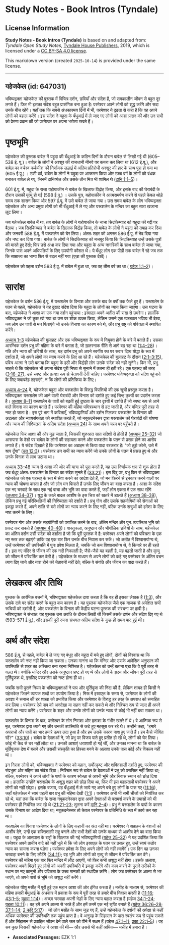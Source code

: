 # Study Notes - Book Intros (Tyndale)

## License Information

**Study Notes - Book Intros (Tyndale)** is based on and adapted from: _Tyndale Open Study Notes_, [Tyndale House Publishers](https://tyndaleopenresources.com/), 2019, which is licensed under a [CC BY-SA 4.0 license](https://creativecommons.org/licenses/by-sa/4.0/legalcode.en).

This markdown version (created `2025-10-14`) is provided under the same license.



--------------------------------

## यहेजकेल (id: 647031)

भविष्यद्वक्ता यहेजकेल की पुस्तक में विचित्र दर्शन, छवियाँ और संदेश हैं, जो समकालीन जीवन से बहुत दूर लगते हैं। फिर भी इसका संदेश बहुत प्रासंगिक बना हुआ है: परमेश्वर अपने लोगों को शुद्ध करेंगे और सदा उनके बीच रहेंगे। यहाँ तक कि सबसे अंधकारमय दिनों में भी, परमेश्वर ने दृढता से कहा है कि वह अपने लोगों को बहाल करेंगे। इस संदेश ने यहूदा के बँधुआई में ले जाए गए लोगों को आशा प्रदान की और उन सभी को प्रेरणा प्रदान की जो परमेश्वर पर अपना भरोसा रखते हैं।

पृष्ठभूमि
=========

यहेजकेल की पुस्तक बाबेल में यहूदा की बँधुआई के कठिन दिनों के दौरान बाबेल से लिखी गई थी (605–538 ई. पू.)। बाबेल के लोगों ने अश्शूर की राजधानी नीनवे पर कब्जा कर लिया था (612 ई.पू.), और बाबेल का वर्चस्व कर्कमीश की निर्णायक लड़ाई में अंतिम प्रतिरोधी अश्शूर की हार के साथ पूरा हो गया था (605 ई.पू.) । उसी वर्ष, बाबेल के लोगों ने यहूदा पर आक्रमण किया और उच्च वर्ग के लोगों को बंधक बनाकर बाबेल ले गए, जिनमें दानिय्येल और उसके तीन मित्र भी शामिल थे ([दानि 1:1–5](https://ref.ly/Dan1:1-Dan1:5))।

601 ई.पू. में, यहूदा के राजा यहोयाकीम ने बाबेल के खिलाफ विद्रोह किया, और इसके बाद की घेराबंदी के दौरान उसकी मृत्यु हो गई (598 ई.पू.) । उसके पुत्र, यहोयाकीन ने आत्मसमर्पण करने से पहले केवल थोड़े समय तक शासन किया और 597 ई.पू. में उसे बाबेल ले जाया गया। उस समय बाबेल के लोग भविष्यद्वक्ता यहेजकेल और अन्य प्रमुख लोगों को भी बँधुआई में ले गए और यरूशलेम के मन्दिर का बहुत सारा खजाना लूट लिया।

जब यहेजकेल बाबेल में था, तब बाबेल के लोगों ने यहोयाकीन के चाचा सिदकिय्याह को यहूदा की गद्दी पर बैठाया। जब सिदकिय्याह ने बाबेल के खिलाफ विद्रोह किया, तो बाबेल के लोगों ने यहूदा को तबाह कर दिया और जनवरी 588 ई.पू. में यरूशलेम को घेर लिया। अंततः शहर को अगस्त 586 ई.पू. में भेद दिया गया और नष्ट कर दिया गया। बाबेल के लोगों ने सिदकिय्याह को मजबूर किया कि सिदकिय्याह उन्हें उसके पुत्रों को मारते हुए देखे; फिर उसे अंधा कर दिया गया और यहूदा के अन्य नागरिकों के साथ बाबेल ले जाया गया, जिनके पास अपने अधिपतियों के लिए उपयोगी कौशल थे। ये बँधुए लोग एक पीढ़ी तक बाबेल में रहे जब तक कि साम्राज्य का भाग्य फिर से बदल नहीं गया (एज्रा की पुस्तक देखें)।

यहेजकेल को पहला दर्शन 593 ई.पू. में बाबेल में हुआ था, जब वह तीस वर्ष का था ( [यहेज 1:1–2](https://ref.ly/Ezek1:1-Ezek1:2))।

सारांश
======

यहेजकेल के दर्शन 586 ई.पू. में यरूशलेम के विनाश और उसके बाद के वर्षों तक फैले हुए हैं। यरूशलेम के पतन से पहले, यहेजकेल ने यह दुखद संदेश दिया कि यहूदा के लोगों का न्याय किया जाएगा। उस घटना के बाद, यहेजकेल ने आशा का एक नया दर्शन पहुंचाया : इस्राएल अपने अतीत की राख से उभरेगा। हालाँकि भविष्यद्वक्ता ने जो कुछ खो गया था उस पर शोक व्यक्त किया, लेकिन उसने एक उज्जवल भविष्य भी देखा, जब लोग उन पापों से मन फिराएंगे जो उनके विनाश का कारण बने थे, और प्रभु राष्ट्र को पवित्रता में स्थापित करेंगे।

[अध्याय 1–3](https://ref.ly/Ezek1:1-Ezek3:27) यहेजकेल की बुलाहट और एक भविष्यद्वक्ता के रूप में नियुक्त होने के बारे में बताते हैं। उसका आरम्भिक दर्शन प्रभु की महिमा के बारे में बताता है, जो ख़तरनाक रीति से आगे बढ़ रहा था ([1:4–28](https://ref.ly/Ezek1:4-Ezek1:28))। गति और न्याय की छवियों के साथ, यह दर्शन प्रभु को अपने स्वर्गीय रथ पर सवार दिव्य योद्धा के रूप में दर्शाता है, जो अपने लोगों का न्याय करने के लिए आ रहे हैं। यहेजकेल की बुलाहट के दौरान ([2:1–3:15](https://ref.ly/Ezek2:1-Ezek3:15)), पवित्र आत्मा ने उसे बताया कि यहूदा के हठी और विद्रोही लोग उसके संदेश को नहीं सुनेंगे। फिर भी, प्रभु चाहते थे कि यहेजकेल भी अपना संदेश पूरी निष्ठा से सुनाने में उतना ही हठी रहे। एक पहरूए की तरह ([3:16–27](https://ref.ly/Ezek3:16-Ezek3:27)), उसे स्पष्ट और प्रत्यक्ष रूप से चेतावनी देनी चाहिए। परमेश्वर भविष्यद्वक्ता को संदेश पहुंचाने के लिए जवाबदेह ठहराएंगे, न कि लोगों की प्रतिक्रिया के लिए।

[अध्याय 4–24](https://ref.ly/Ezek4:1-Ezek24:27) में, यहेजकेल यहूदा और यरूशलेम के विरुद्ध विपत्तियों की एक सूची प्रस्तुत करता है। भविष्यद्वक्ता यरूशलेम की आने वाली घेराबंदी और विनाश को दर्शाते हुए कई चिन्ह कृत्यों का प्रदर्शन करता है। [अध्याय 8–11](https://ref.ly/Ezek8:1-Ezek11:25) यरूशलेम के पापों को बढ़ती हुई दुष्टता के चार दृश्यों में दर्शाते हैं जो स्पष्ट रूप से आने वाले विनाश का कारण बताते हैं। परमेश्वर की महिमा पवित्रस्थान से हट जाती है, और मन्दिर पूरी तरह से नष्ट हो जाता है। इस पूरे भाग में कविताएँ, भविष्यद्वाणियाँ और दर्शन मिलकर यरूशलेम के विनाश की अटलता और न्यायसंगतता को स्थापित करते हैं, जो नबूकदनेस्सर द्वारा यरूशलेम की घेराबंदी की घोषणा और न्याय की निश्चितता के अंतिम संदेश ([अध्याय 24](https://ref.ly/Ezek24:1-Ezek24:27)) के साथ अपने चरम पर पहुँचते है।

यहेजकेल फिर आशा की ओर मुड़ जाता है, जिसकी शुरुआत सात संदेशों से होती है ([अध्याय 25–32](https://ref.ly/Ezek25:1-Ezek32:32)) जो आसपास के देशों पर बाबेल के लोगों की सहायता करने और यरूशलेम के पतन से प्रसन्न होने का आरोप लगाते हैं। ये संदेश दिखाते हैं कि परमेश्वर का अब्राहम से किया वादा बरकरार है: "जो तुझे कोसे, उसे मैं श्राप दूँगा" ([उत 12:3](https://ref.ly/Gen12:3))। परमेश्वर उन सभी का न्याय करेंगे जो उनके लोगों के पतन में प्रसन्न हुए थे और उनके विनाश से लाभ उठाया था।

[अध्याय 33–48](https://ref.ly/Ezek33:1-Ezek48:35) न्याय से आशा की ओर की यात्रा को पूरा करते हैं, यह उस निर्णायक क्षण से शुरू होता है जब बंधुए अंततः यरूशलेम के विनाश का संदेश सुनते हैं ([33:21](https://ref.ly/Ezek33:21))। इस बिंदु पर, प्रभु फिर से भविष्यद्वक्ता यहेजकेल को एक पहरूए के रूप में सेवा करने का आदेश देते हैं, जो मन फिरने से इनकार करने वालों पर न्याय की घोषणा करता है और जो लोग मन फिराते हैं उनके लिए जीवन का वादा करता है। आशा के संदेश एक नए चरवाहे के साथ एक नई वाचा और भूमि का वादा करते हैं, जहाँ लोग एकता में एक साथ रहेंगे ([अध्याय 34–37](https://ref.ly/Ezek34:1-Ezek37:28))। युद्ध के काले बादल आशीष के इस चित्र को खतरे में डालते हैं ([अध्याय 38–39](https://ref.ly/Ezek38:1-Ezek39:29)), लेकिन प्रभु नई परिस्थितियों की निश्चितता को दर्शाते हैं। प्रभु गोग और उसके सहयोगियों की सेनाओं को इकट्ठा करते हैं, अपने शांति से बसे लोगों का न्याय करने के लिए नहीं, बल्कि उनके शत्रुओं को हमेशा के लिए नष्ट करने के लिए।

परमेश्वर गोग और उसके सहयोगियों को पराजित करने के बाद, अंतिम मन्दिर और पुनः व्यवस्थित भूमि को प्रकट कर सकते हैं ([अध्याय 40–48](https://ref.ly/Ezek40:1-Ezek48:35))। वास्तुकला, अनुष्ठान और भौगोलिक छवियों के साथ, यहेजकेल का अंतिम दर्शन उसी संदेश को दर्शाता है जो कि पूरी पुस्तक में है: परमेश्वर अपने लोगों को पवित्रता के एक नए स्तर तक बढ़ाएंगे ताकि वह एक बार फिर उनके बीच निवास कर सकें। जो अतीत में विश्वासयोग्य थे, उन्हें परमेश्वर की उपस्थिति में पुनः प्रवेश मिलता है, जबकि जो कम विश्वासयोग्य थे, वे किनारे पर ही रहते हैं। इस नए मंदिर से जीवन की एक नदी निकलती है; जैसे\-जैसे यह बहती है, यह बढ़ती जाती है और मृत्यु को जीवन में परिवर्तित कर देती है। यहेजकेल के माध्यम से अपने लोगों को कहे गए परमेश्वर के अंतिम वचन त्याग दिए जाने और नाश होने की चेतावनी नहीं देते; बल्कि वे संगति और जीवन का वादा करते हैं।

लेखकत्व और तिथि
===============

पुस्तक के आरंभिक वचनों में, भविष्यद्वक्ता यहेजकेल दावा करता है कि वह ही इसका लेखक है ([1:3](https://ref.ly/Ezek1:3)), और उसके दावे पर संदेह करने के बहुत कम कारण है। यह पुस्तक यहेजकेल जैसे एक याजक से अपेक्षित सभी रूचियों को दर्शाती है, और यरूशलेम के विनाश की केंद्रीय घटना पुस्तक की संरचना पर हावी है। भविष्यद्वक्ता ने संभवतः यह पुस्तक उस अवधि के दौरान लिखी थी जिसमें उसके दर्शन और संदेश दिए गए थे (593–571 ई.पू.), और इसकी पूरी रचना संभवतः अंतिम संदेश के कुछ ही समय बाद हुई थी।

अर्थ और संदेश
=============

586 ई.पू. से पहले, बाबेल में ले जाए गए बंधुए और यहूदा में बचे हुए लोगों, दोनों को विश्वास था कि यरूशलेम को नष्ट नहीं किया जा सकता। उनका मानना था कि मन्दिर और उसके आदेशित अनुष्ठान की उपस्थिति से शहर का अस्तित्व बना रहना निश्चित है। यहेजकेल को उन्हें बताना पड़ा कि वे पूरी तरह से गलत थे। क्योंकि मन्दिर और उसके अनुष्ठान भ्रष्ट हो गए थे और लोगों के हृदय और जीवन पूरी तरह से मूर्तिपूजक थे, इसलिए यरूशलेम को नष्ट होना ही था।

जबकि सभी पुराने नियम के भविष्यद्वक्ताओं ने पाप और मूर्तिपूजा की निंदा की है, लेकिन शायद ही किसी ने यहेजकेल जितने व्यापक शब्दों का उपयोग किया है। मिस्र में इस्राएल के समय से, परमेश्वर के लोगों की अवज्ञा ने समाज की हर शाखा को प्रभावित किया और परमेश्वर के विरुद्ध हर तरह के अपराध को समाहित कर लिया। परमेश्वर ऐसे पाप को अनदेखा या सहन नहीं कर सकते थे और निश्चित रूप से जल्द ही अपने लोगों का न्याय करेंगे। परमेश्वर के शहर और उनके लोगों को उनके न्याय से कोई भी नहीं बचा सकता था।

यरूशलेम के विनाश के बाद, परमेश्वर के लोग निराशा और हताशा के गंभीर खतरे में थे। वे आत्मिक रूप से मृत, परमेश्वर द्वारा त्यागे गए और उनकी उपस्थिति से कटे हुए महसूस कर रहे थे। उन्होंने कहा, "हमारे अपराधों और पापों का भार हमारे ऊपर लदा हुआ है और हम उसके कारण नाश हुए जाते हैं। हम कैसे जीवित रहें?" ([33:10](https://ref.ly/Ezek33:10))। बाबेल के देवताओं ने, जो प्रभु पर विजय पाते हुए प्रतीत हो रहे थे, लोगों को घेर लिया। कोई भी कैद से घर नहीं लौटा था। उनकी आशाएं धराशायी हो गई थीं, और उनका मानना था कि बाबेल के मूर्तिपूजक देश में बसने और उसकी संस्कृति का हिस्सा बनने के अलावा उनके पास कोई और विकल्प नहीं था।

इन निराश लोगों को, भविष्यद्वक्ता ने परमेश्वर को महान, सर्वोत्कृष्ट और शक्तिशाली दर्शाते हुए, परमेश्वर की संप्रभुता और महिमा का संदेश दिया। निश्चित रूप से बाबेल के देवताओं ने प्रभु को पराजित नहीं किया था; बल्कि, परमेश्वर ने अपने लोगों के पापों के कारण स्वेच्छा से अपनी भूमि और निवास स्थान को छोड़ दिया था। हालांकि उन्होंने यरूशलेम के अशुद्ध शहर को छोड़ दिया था, फिर भी इस महाप्रतापी परमेश्वर ने अपने लोगों को नहीं छोड़ा। इसके बजाय, वह बँधुआई में ले जाये गए अपने बचे हुए लोगों के पास गए ([11:16](https://ref.ly/Ezek11:16)), जहाँ यहेजकेल ने स्वयं पहली बार प्रभु की महिमा देखी ([1:1](https://ref.ly/Ezek1:1))। परमेश्वर अभी भी सभी चीजों को नियंत्रित कर रहे थे, यहां तक कि बाबेल के राजा नबूकदनेस्सर द्वारा अपने देवताओं से परामर्श करने के प्रयासों को भी परमेश्वर ही नियंत्रित कर रहे थे ([21:21–23](https://ref.ly/Ezek21:21-Ezek21:23); तुलना करें [दानि 2–4](https://ref.ly/Dan2:1-Dan4:37))। प्रभु ने यरूशलेम के पापों के कारण उसके विनाश का आदेश दिया था; नबूकदनेस्सर तो केवल परमेश्वर के प्रतिनिधि के रूप में कार्य कर रहा था।

यरूशलेम का विनाश परमेश्वर के लोगों के लिए कहानी का अंत नहीं था। परमेश्वर ने अब्राहम के वंशजों को आशीष देने, उन्हें एक शक्तिशाली राष्ट्र बनाने और सभी देशों को उनके माध्यम से आशीष देने का वादा किया था। यहूदा के आसपास के राष्ट्रों के खिलाफ की गई भविष्यद्वाणियों ([यहेज 25–32](https://ref.ly/Ezek25:1-Ezek32:32)) ने यह प्रदर्शित किया कि परमेश्वर अपने प्राचीन वादे को नहीं भूले थे कि जो लोग इस्राएल के पतन पर प्रसन्न हुए, उन्हें स्वयं कठोर न्याय का सामना करना पड़ेगा। परमेश्वर हमेशा के लिए अपने लोगों को नहीं त्यागेंगे। एक दिन वह उनका चरवाहा बनने के लिए लौटेंगे ([34:11](https://ref.ly/Ezek34:11)); वह भूमि और लोगों को मृत्यु से जीवन में परिवर्तित कर देंगे। परमेश्वर की महिमा एक बार फिर मन्दिर में लौट आएगी, जो फिर कभी अशुद्ध नहीं होगा। इसके अलावा, परमेश्वर अपने बिखरे हुए लोगों को अपनी उपस्थिति में इकट्ठा करेंगे और काम करने के पुराने तरीकों के स्थान पर नए कानूनों और पवित्रता के उच्च मानकों को स्थापित करेंगे। लोग जब परमेश्वर के आत्मा से भर जाएंगे, तो अपने पापों से भूमि को अशुद्ध नहीं करेंगे।

यहेजकेल यीशु मसीह में पूरी हुई एक महान आशा की ओर इंगित करता है। मसीह के माध्यम से, परमेश्वर की महिमा हमारी बँधुआई के अंधकार में प्रकाश के रूप में पूरी तरह से हमारे बीच निवास करती है ([11:16](https://ref.ly/Ezek11:16); [43:1–5](https://ref.ly/Ezek43:1-Ezek43:5); [यूहन्ना 1:14](https://ref.ly/John1:14))। अच्छा चरवाहा अपनी भेड़ों के लिए न्याय बहाल करता है (यहेज [34:1–24](https://ref.ly/Ezek34:1-Ezek34:24); [यूहन्ना 10:11](https://ref.ly/John10:11))। वह हमें अपने आत्मा से भरते हैं और हमें उनमें एक नई सृष्टि बनाते हैं ([यहेज 36:26–28](https://ref.ly/Ezek36:26-Ezek36:28); [37:1–14](https://ref.ly/Ezek37:1-Ezek37:14); [2 कुरि 5:17](https://ref.ly/2Cor5:17))। जो लोग मसीह के साथ जुड़ गए हैं, उन्हें यहेजकेल के दर्शनों की अपेक्षा से कहीं अधिक परमेश्वर की उपस्थिति तक पहुंच प्राप्त है। वे अनुग्रह के सिंहासन के पास स्वतंत्र रूप से पहुंच सकते हैं और सिंहासन से प्रवाहित जीवन देने वाले जल को पीने में सक्षम हैं (यहेज [47:1–11](https://ref.ly/Ezek47:1-Ezek47:11); [प्रका 22:1–5](https://ref.ly/Rev22:1-Rev22:5))। वह सब कुछ जिसकी यहेजकेल ने आशा की थी— और उससे भी कहीं अधिक— मसीह में हमारा है।

* **Associated Passages:** EZK 1:1

